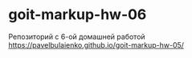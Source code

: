 # goit-markup-hw-06
Репозиторий с 6-ой домашней работой
https://pavelbulaienko.github.io/goit-markup-hw-05/

